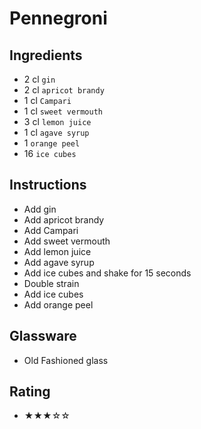# Pennegroni

## Ingredients
- 2 cl `gin`
- 2 cl `apricot brandy`
- 1 cl `Campari`
- 1 cl `sweet vermouth`
- 3 cl `lemon juice`
- 1 cl `agave syrup`
- 1 `orange peel`
- 16 `ice cubes`

## Instructions
- Add gin
- Add apricot brandy
- Add Campari
- Add sweet vermouth
- Add lemon juice
- Add agave syrup
- Add ice cubes and shake for 15 seconds
- Double strain
- Add ice cubes
- Add orange peel

## Glassware
- Old Fashioned glass

## Rating
- ★★★☆☆